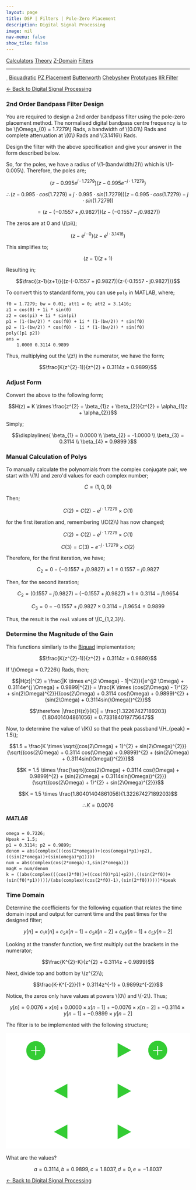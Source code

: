 ```yaml
---
layout: page
title: DSP | Filters | Pole-Zero Placement
description: Digital Signal Processing
image: nil
nav-menu: false
show_tile: false
---
```


<script type="text/javascript" id="MathJax-script" async
  src="https://cdn.jsdelivr.net/npm/mathjax@3/es5/tex-mml-chtml.js">
</script>
<script>
MathJax = {
  tex: {
    inlineMath: [['\\(', '\\)']]
  }
};
</script>

<a href="../calculators.html" class="button small">Calculators</a>
<a href="../theory" class="button small">Theory</a>
<a href="../z-domain" class="button small">Z-Domain</a>
<a href="../filters" class="button special small">Filters</a>

<hr />

<a href="./" style="border-bottom: none;"><i class="icon fa-home">&nbsp;</i></a>
<a href="biquad.html" class="button small">Biquadratic</a>
<a href="pz-placement.html" class="button special small">PZ Placement</a>
<a href="butterworth.html" class="button small">Butterworth</a>
<a href="chebyshev-type-1.html" class="button small">Chebyshev</a>
<a href="prototypes.html" class="button small">Prototypes</a>
<a href="iir-filter.html" class="button small">IIR Filter</a>

<a href="/digital-signal-processing">&#x2190; Back to Digital Signal Processing</a>

### 2nd Order Bandpass Filter Design

You are required to design a 2nd order bandpass filter using the pole-zero placement method. The normalised digital bandpass centre frequency is to be \\(\Omega_{0} = 1.7279\\) Rads, a bandwidth of \\(0.01\\) Rads and complete attenuation at \\(0\\) Rads and \\(3.1416\\) Rads.

Design the filter with the above specification and give your answer in the form described below.

So, for the poles, we have a radius of \\(1-(bandwidth/2)\\) which is \\(1-0.005\\). Therefore, the poles are;

$$(z-0.995e^{j \cdot 1.7279})(z-0.995e^{-j \cdot 1.7279})$$

$$\therefore (z-0.995 \cdot cos(1.7279)+j \cdot 0.995 \cdot sin(1.7279))(z-0.995 \cdot cos(1.7279)-j \cdot sin(1.7279))$$

$$= (z-(-0.1557 + j0.9827))(z-(-0.1557 - j0.9827))$$

The zeros are at 0 and \\(\pi\\);

$$(z-e^{j \cdot 0})(z-e^{j \cdot 3.1416})$$

This simplifies to;

$$(z-1)(z+1)$$

Resulting in;

$$\frac{(z-1)(z+1)}{(z-(-0.1557 + j0.9827))(z-(-0.1557 - j0.9827))}$$

To convert this to standard form, you can use <code>poly</code> in MATLAB, where;

    f0 = 1.7279; bw = 0.01; att1 = 0; att2 = 3.1416;
    z1 = cos(0) + 1i * sin(0)
    z2 = cos(pi) + 1i * sin(pi)
    p1 = (1-(bw/2)) * cos(f0) + 1i * (1-(bw/2)) * sin(f0)
    p2 = (1-(bw/2)) * cos(f0) - 1i * (1-(bw/2)) * sin(f0)
    poly([p1 p2])
    ans =
        1.0000 0.3114 0.9899

Thus, multiplying out the \\(z\\) in the numerator, we have the form;

$$\frac{K(z^{2}-1)}{z^{2} + 0.3114z + 0.9899}$$

### Adjust Form

Convert the above to the following form;

$$H(z) = K \times \frac{z^{2} + \beta_{1}z + \beta_{2}}{z^{2} + \alpha_{1}z + \alpha_{2}}$$

Simply;

$$\displaylines{
\beta_{1} = 0.0000 \\
\beta_{2} = -1.0000 \\
\beta_{3} = 0.3114 \\
\beta_{4} = 0.9899
}$$

### Manual Calculation of Polys

To manually calculate the polynomials from the complex conjugate pair, we start with \\(1\\) and zero'd values for each complex number;

$$C = (1,0,0)$$

Then;

$$C(2) = C(2) - e^{j \cdot 1.7279} \times C(1)$$

for the first iteration and, remembering \\(C(2)\\) has now changed;

$$C(2) = C(2) - e^{j \cdot 1.7279} \times C(1)$$

$$C(3) = C(3) - e^{-j \cdot 1.7279} \times C(2)$$

Therefore, for the first iteration, we have;

$$C_{2} = 0 - (-0.1557 + j0.9827) \times 1 = 0.1557 - j0.9827$$

Then, for the second iteration;

$$C_{2} = (0.1557 - j0.9827) - (-0.1557 + j0.9827) \times 1 = 0.3114 - j1.9654$$

$$C_{3} = 0 - -0.1557 + j0.9827 \times 0.3114 - j1.9654 = 0.9899$$

Thus, the result is the <code>real</code> values of \\(C_{1,2,3}\\).

### Determine the Magnitude of the Gain

This functions similarly to the <a href="biquad.html">Biquad</a> implementation;

$$\frac{K(z^{2}-1)}{z^{2} + 0.3114z + 0.9899}$$

If \\(\Omega = 0.7226\\) Rads, then;

$$|H(z)|^{2} = \frac{|K \times e^{j2 \Omega} - 1|^{2}}{|e^{j2 \Omega} + 0.3114e^{j \Omega} + 0.9899|^{2}} = \frac{K \times (cos(2\Omega) - 1)^{2} + sin(2\Omega)^{2}}{(cos(2\Omega) + 0.3114 cos(\Omega) + 0.9899)^{2} + (sin(2\Omega) + 0.3114sin(\Omega))^{2}}$$

$$\therefore |\frac{H(z)}{K}| = \frac{1.32267427189203}{1.80401404861056} = 0.733184019775647$$

Now, to determine the value of \\(K\\) so that the peak passband \\(H_{peak} = 1.5\\);

$$1.5 = \frac{K \times \sqrt{(cos(2\Omega) + 1)^{2} + sin(2\Omega)^{2}}}{\sqrt{(cos(2\Omega) + 0.3114 cos(\Omega) + 0.9899)^{2} + (sin(2\Omega) + 0.3114sin(\Omega))^{2}}}$$

$$K = 1.5 \times \frac{\sqrt{(cos(2\Omega) + 0.3114 cos(\Omega) + 0.9899)^{2} + (sin(2\Omega) + 0.3114sin(\Omega))^{2}}}{\sqrt{(cos(2\Omega) + 1)^{2} + sin(2\Omega)^{2}}}$$

$$K = 1.5 \times \frac{1.80401404861056}{1.32267427189203}$$

$$\therefore K = 0.0076$$

##### MATLAB

    omega = 0.7226;
    Hpeak = 1.5;
    p1 = 0.3114; p2 = 0.9899;
    denom = abs(complex(((cos(2*omega))+(cos(omega)*p1)+p2),((sin(2*omega))+(sin(omega)*p1))))
    num = abs(complex(cos(2*omega)-1,sin(2*omega)))
    magK = num/denom
    k = ((abs(complex(((cos(2*f0))+((cos(f0)*p1)+p2)),((sin(2*f0))+(sin(f0)*p1)))))/(abs(complex((cos(2*f0)-1),(sin(2*f0))))))*Hpeak

### Time Domain

Determine the coefficients for the following equation that relates the time domain input and output for current time and the past times for the designed filter;

$$y[n] = c_{1}x[n] + c_{2}x[n-1] + c_{3}x[n-2] + c_{4}y[n-1] + c_{5}y[n-2]$$

Looking at the transfer function, we first multiply out the brackets in the numerator;

$$\frac{K^{2}-K}{z^{2} + 0.3114z + 0.9899}$$

Next, divide top and bottom by \\(z^{2}\\);

$$\frac{K-K^{-2}}{1 + 0.3114z^{-1} + 0.9899z^{-2}}$$

Notice, the zeros only have values at powers \\(0\\) and \\(-2\\). Thus;

$$y[n] = 0.0076 \times x[n] + 0.0000 \times x[n-1] + -0.0076 \times x[n-2] + -0.3114 \times y[n-1] + -0.9899 \times y[n-2]$$

The filter is to be implemented with the following structure;

<img src="/assets/images/dsp/biquad.png" />

What are the values?

$$a = 0.3114, b = 0.9899, c = 1.8037, d = 0, e = -1.8037$$

<a href="/digital-signal-processing">&#x2190; Back to Digital Signal Processing</a>